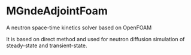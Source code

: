 # MGndeAdjointFoam
A neutron space-time kinetics solver based on OpenFOAM

It is based on direct method and used for neutron diffusion simulation of steady-state and transient-state.
